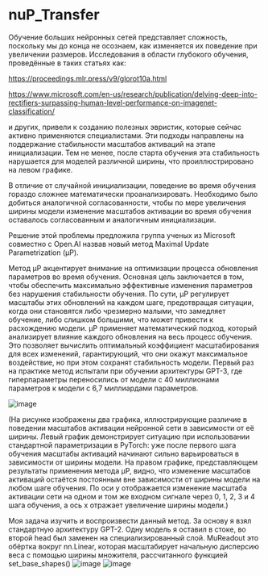 # nuP_Transfer
Обучение больших нейронных сетей представляет сложность, поскольку мы до конца не осознаем, как изменяется их поведение при увеличении размеров. Исследования в области глубокого обучения, проведённые в таких статьях как: 

https://proceedings.mlr.press/v9/glorot10a.html

https://www.microsoft.com/en-us/research/publication/delving-deep-into-rectifiers-surpassing-human-level-performance-on-imagenet-classification/

и других, привели к созданию полезных эвристик, которые сейчас активно применяются специалистами. Эти подходы направлены на поддержание стабильности масштабов активаций на этапе инициализации. Тем не менее, после старта обучения эта стабильность нарушается для моделей различной ширины, что проиллюстрировано на левом графике.
 
 В отличие от случайной инициализации, поведение во время обучения гораздо сложнее математически проанализировать. Необходимо было добиться аналогичной согласованности, чтобы по мере увеличения ширины модели изменение масштабов активации во время обучения оставалось согласованным и аналогичным инициализации. 

Решение этой проблемы предложила группа ученых из Microsoft совместно с Open.AI назвав новый метод Maximal Update Parametrization (µP).

Метод μP акцентирует внимание на оптимизации процесса обновления параметров во время обучения. Основная цель заключается в том, чтобы обеспечить максимально эффективные изменения параметров без нарушения стабильности обучения. По сути, μP регулирует масштабы этих обновлений на каждом шаге, предотвращая ситуации, когда они становятся либо чрезмерно малыми, что замедляет обучение, либо слишком большими, что может привести к расхождению модели. μP применяет математический подход, который анализирует влияние каждого обновления на весь процесс обучения. Это позволяет вычислить оптимальный коэффициент масштабирования для всех изменений, гарантирующий, что они окажут максимальное воздействие, но при этом сохранят стабильность модели.
Первый раз на практике метод испытали при обучении архитектуры GPT-3, где гиперпараметры переносились от модели с 40 миллионами параметров к модели с 6,7 миллиардами параметров.

 ![image](https://github.com/user-attachments/assets/68f37f66-3f78-42a2-bee7-1d93df4be649)


(На рисунке изображены два графика, иллюстрирующие различие в поведении масштабов активации нейронной сети в зависимости от её ширины. Левый график демонстрирует ситуацию при использовании стандартной параметризации в PyTorch: уже после первого шага обучения масштабы активаций начинают сильно варьироваться в зависимости от ширины модели. На правом графике, представляющем результаты применения метода µP, видно, что изменение масштабов активаций остаётся постоянным вне зависимости от ширины модели на любом шаге обучения. По оси y отображается изменение масштаба активации сети на одном и том же входном сигнале через 0, 1, 2, 3 и 4 шага обучения, а ось x отражает увеличение ширины модели.)


Моя задача изучить и воспроизвести данный метод.
За основу я взял стандартную архитектуру GPT-2. 
Одну модель я оставил в стоке, во второй head был заменен на специализированный слой. MuReadout это обёртка вокруг nn.Linear, которая масштабирует начальную дисперсию веса с помощью ширины множителя, рассчитанного функцией 
set_base_shapes()
![image](https://github.com/user-attachments/assets/4cc5b300-73f9-450e-a583-4c2ceef2731a)
![image](https://github.com/user-attachments/assets/30fb3c8a-bbbd-45b6-a8b4-4a608e139a10)


 
 


